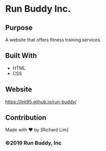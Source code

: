 # Run Buddy Inc.

## Purpose
A website that offers fitness training services.

## Built With
* HTML
* CSS

## Website
https://lim95.github.io/run-buddy/

## Contribution
Made with ❤️ by [Richard Lim]

### ©️2019 Run Buddy, Inc 
